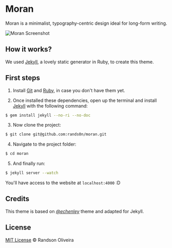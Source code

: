 # Moran

Moran is a minimalist, typography-centric design ideal for long-form writing.

![Moran Screenshot](http://henleyedition.com/content/images/2014/12/moran-1200px.jpg)

## How it works?

We used [Jekyll](http://jekyllrb.com), a lovely static generator in Ruby, to create this theme.

## First steps

1. Install [Git](http://git-scm.com/downloads) and [Ruby](http://www.ruby-lang.org/downloads/), in case you don't have them yet.

2. Once installed these dependencies, open up the terminal and install [Jekyll](http://jekyllrb.com/) with the following command:

```sh
$ gem install jekyll --no-ri --no-doc
```

3. Now clone the project:

```sh
$ git clone git@github.com:rands0n/moran.git
```

4. Navigate to the project folder:

```sh
$ cd moran
```

5. And finally run:

```sh
$ jekyll server --watch
```

You'll have access to the website at `localhost:4000` :D

## Credits

This theme is based on [_@echenley_](https://github.com/echenley/moran/) theme and adapted for Jekyll.

## License

[MIT License](http://randsonjs.mit-license.org/) © Randson Oliveira
